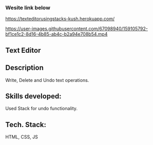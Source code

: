 ### Wesite link below

https://texteditorusingstacks-kush.herokuapp.com/



https://user-images.githubusercontent.com/67098940/159105792-bf1ce1c2-8d16-4b85-ab4c-b2a94e708b54.mp4




## Text Editor
## Description
Write, Delete and Undo text operations.

## Skills developed:
Used Stack for undo functionality.

## Tech. Stack:
HTML, CSS, JS




